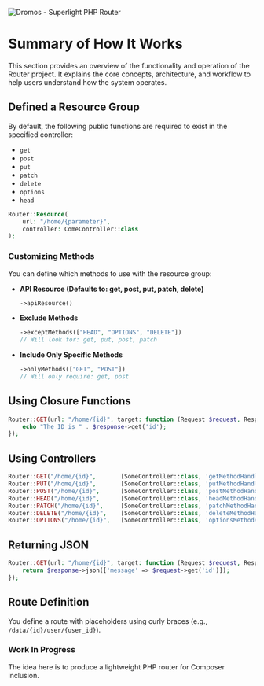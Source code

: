 ![Dromos - Superlight PHP Router]([http://dromos.pauldean.me/Dromos.png])

# Summary of How It Works

This section provides an overview of the functionality and operation of the Router project. It explains the core concepts, architecture, and workflow to help users understand how the system operates.

## Defined a Resource Group

By default, the following public functions are required to exist in the specified controller:

- `get`
- `post`
- `put`
- `patch`
- `delete`
- `options`
- `head`

```php
Router::Resource(
    url: "/home/{parameter}", 
    controller: ComeController::class
); 
```

### Customizing Methods

You can define which methods to use with the resource group:

- **API Resource (Defaults to: get, post, put, patch, delete)**
  ```php
  ->apiResource()
  ```

- **Exclude Methods**
  ```php
  ->exceptMethods(["HEAD", "OPTIONS", "DELETE"])
  // Will look for: get, put, post, patch
  ```

- **Include Only Specific Methods**
  ```php
  ->onlyMethods(["GET", "POST"])
  // Will only require: get, post
  ```

## Using Closure Functions

```php
Router::GET(url: "/home/{id}", target: function (Request $request, Response $response) {
    echo "The ID is " . $response->get('id');
});
```

## Using Controllers

```php
Router::GET("/home/{id}",       [SomeController::class, 'getMethodHandler']);
Router::PUT("/home/{id}",       [SomeController::class, 'putMethodHandler']);
Router::POST("/home/{id}",      [SomeController::class, 'postMethodHandler']);
Router::HEAD("/home/{id}",      [SomeController::class, 'headMethodHandler']);
Router::PATCH("/home/{id}",     [SomeController::class, 'patchMethodHandler']);
Router::DELETE("/home/{id}",    [SomeController::class, 'deleteMethodHandler']);
Router::OPTIONS("/home/{id}",   [SomeController::class, 'optionsMethodHandler']);
```

## Returning JSON

```php
Router::GET(url: "/home/{id}", target: function (Request $request, Response $response) {
    return $response->json(['message' => $request->get('id')]);
});
```

## Route Definition

You define a route with placeholders using curly braces (e.g., `/data/{id}/user/{user_id}`).

### Work In Progress

The idea here is to produce a lightweight PHP router for Composer inclusion.
